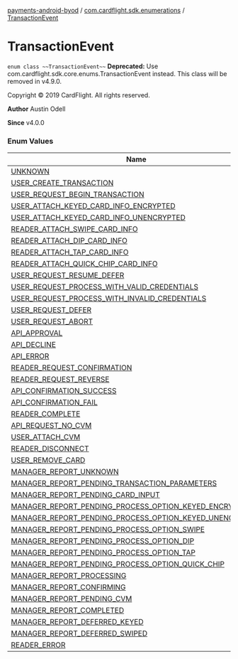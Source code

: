 [payments-android-byod](../../index.md) / [com.cardflight.sdk.enumerations](../index.md) / [TransactionEvent](./index.md)

# TransactionEvent

`enum class ~~TransactionEvent~~`
**Deprecated:** Use com.cardflight.sdk.core.enums.TransactionEvent instead. This class will be removed in v4.9.0.

Copyright © 2019 CardFlight. All rights reserved.

**Author**
Austin Odell

**Since**
v4.0.0

### Enum Values

| Name | Summary |
|---|---|
| [UNKNOWN](-u-n-k-n-o-w-n.md) |  |
| [USER_CREATE_TRANSACTION](-u-s-e-r_-c-r-e-a-t-e_-t-r-a-n-s-a-c-t-i-o-n.md) |  |
| [USER_REQUEST_BEGIN_TRANSACTION](-u-s-e-r_-r-e-q-u-e-s-t_-b-e-g-i-n_-t-r-a-n-s-a-c-t-i-o-n.md) |  |
| [USER_ATTACH_KEYED_CARD_INFO_ENCRYPTED](-u-s-e-r_-a-t-t-a-c-h_-k-e-y-e-d_-c-a-r-d_-i-n-f-o_-e-n-c-r-y-p-t-e-d.md) |  |
| [USER_ATTACH_KEYED_CARD_INFO_UNENCRYPTED](-u-s-e-r_-a-t-t-a-c-h_-k-e-y-e-d_-c-a-r-d_-i-n-f-o_-u-n-e-n-c-r-y-p-t-e-d.md) |  |
| [READER_ATTACH_SWIPE_CARD_INFO](-r-e-a-d-e-r_-a-t-t-a-c-h_-s-w-i-p-e_-c-a-r-d_-i-n-f-o.md) |  |
| [READER_ATTACH_DIP_CARD_INFO](-r-e-a-d-e-r_-a-t-t-a-c-h_-d-i-p_-c-a-r-d_-i-n-f-o.md) |  |
| [READER_ATTACH_TAP_CARD_INFO](-r-e-a-d-e-r_-a-t-t-a-c-h_-t-a-p_-c-a-r-d_-i-n-f-o.md) |  |
| [READER_ATTACH_QUICK_CHIP_CARD_INFO](-r-e-a-d-e-r_-a-t-t-a-c-h_-q-u-i-c-k_-c-h-i-p_-c-a-r-d_-i-n-f-o.md) |  |
| [USER_REQUEST_RESUME_DEFER](-u-s-e-r_-r-e-q-u-e-s-t_-r-e-s-u-m-e_-d-e-f-e-r.md) |  |
| [USER_REQUEST_PROCESS_WITH_VALID_CREDENTIALS](-u-s-e-r_-r-e-q-u-e-s-t_-p-r-o-c-e-s-s_-w-i-t-h_-v-a-l-i-d_-c-r-e-d-e-n-t-i-a-l-s.md) |  |
| [USER_REQUEST_PROCESS_WITH_INVALID_CREDENTIALS](-u-s-e-r_-r-e-q-u-e-s-t_-p-r-o-c-e-s-s_-w-i-t-h_-i-n-v-a-l-i-d_-c-r-e-d-e-n-t-i-a-l-s.md) |  |
| [USER_REQUEST_DEFER](-u-s-e-r_-r-e-q-u-e-s-t_-d-e-f-e-r.md) |  |
| [USER_REQUEST_ABORT](-u-s-e-r_-r-e-q-u-e-s-t_-a-b-o-r-t.md) |  |
| [API_APPROVAL](-a-p-i_-a-p-p-r-o-v-a-l.md) |  |
| [API_DECLINE](-a-p-i_-d-e-c-l-i-n-e.md) |  |
| [API_ERROR](-a-p-i_-e-r-r-o-r.md) |  |
| [READER_REQUEST_CONFIRMATION](-r-e-a-d-e-r_-r-e-q-u-e-s-t_-c-o-n-f-i-r-m-a-t-i-o-n.md) |  |
| [READER_REQUEST_REVERSE](-r-e-a-d-e-r_-r-e-q-u-e-s-t_-r-e-v-e-r-s-e.md) |  |
| [API_CONFIRMATION_SUCCESS](-a-p-i_-c-o-n-f-i-r-m-a-t-i-o-n_-s-u-c-c-e-s-s.md) |  |
| [API_CONFIRMATION_FAIL](-a-p-i_-c-o-n-f-i-r-m-a-t-i-o-n_-f-a-i-l.md) |  |
| [READER_COMPLETE](-r-e-a-d-e-r_-c-o-m-p-l-e-t-e.md) |  |
| [API_REQUEST_NO_CVM](-a-p-i_-r-e-q-u-e-s-t_-n-o_-c-v-m.md) |  |
| [USER_ATTACH_CVM](-u-s-e-r_-a-t-t-a-c-h_-c-v-m.md) |  |
| [READER_DISCONNECT](-r-e-a-d-e-r_-d-i-s-c-o-n-n-e-c-t.md) |  |
| [USER_REMOVE_CARD](-u-s-e-r_-r-e-m-o-v-e_-c-a-r-d.md) |  |
| [MANAGER_REPORT_UNKNOWN](-m-a-n-a-g-e-r_-r-e-p-o-r-t_-u-n-k-n-o-w-n.md) |  |
| [MANAGER_REPORT_PENDING_TRANSACTION_PARAMETERS](-m-a-n-a-g-e-r_-r-e-p-o-r-t_-p-e-n-d-i-n-g_-t-r-a-n-s-a-c-t-i-o-n_-p-a-r-a-m-e-t-e-r-s.md) |  |
| [MANAGER_REPORT_PENDING_CARD_INPUT](-m-a-n-a-g-e-r_-r-e-p-o-r-t_-p-e-n-d-i-n-g_-c-a-r-d_-i-n-p-u-t.md) |  |
| [MANAGER_REPORT_PENDING_PROCESS_OPTION_KEYED_ENCRYPTED](-m-a-n-a-g-e-r_-r-e-p-o-r-t_-p-e-n-d-i-n-g_-p-r-o-c-e-s-s_-o-p-t-i-o-n_-k-e-y-e-d_-e-n-c-r-y-p-t-e-d.md) |  |
| [MANAGER_REPORT_PENDING_PROCESS_OPTION_KEYED_UNENCRYPTED](-m-a-n-a-g-e-r_-r-e-p-o-r-t_-p-e-n-d-i-n-g_-p-r-o-c-e-s-s_-o-p-t-i-o-n_-k-e-y-e-d_-u-n-e-n-c-r-y-p-t-e-d.md) |  |
| [MANAGER_REPORT_PENDING_PROCESS_OPTION_SWIPE](-m-a-n-a-g-e-r_-r-e-p-o-r-t_-p-e-n-d-i-n-g_-p-r-o-c-e-s-s_-o-p-t-i-o-n_-s-w-i-p-e.md) |  |
| [MANAGER_REPORT_PENDING_PROCESS_OPTION_DIP](-m-a-n-a-g-e-r_-r-e-p-o-r-t_-p-e-n-d-i-n-g_-p-r-o-c-e-s-s_-o-p-t-i-o-n_-d-i-p.md) |  |
| [MANAGER_REPORT_PENDING_PROCESS_OPTION_TAP](-m-a-n-a-g-e-r_-r-e-p-o-r-t_-p-e-n-d-i-n-g_-p-r-o-c-e-s-s_-o-p-t-i-o-n_-t-a-p.md) |  |
| [MANAGER_REPORT_PENDING_PROCESS_OPTION_QUICK_CHIP](-m-a-n-a-g-e-r_-r-e-p-o-r-t_-p-e-n-d-i-n-g_-p-r-o-c-e-s-s_-o-p-t-i-o-n_-q-u-i-c-k_-c-h-i-p.md) |  |
| [MANAGER_REPORT_PROCESSING](-m-a-n-a-g-e-r_-r-e-p-o-r-t_-p-r-o-c-e-s-s-i-n-g.md) |  |
| [MANAGER_REPORT_CONFIRMING](-m-a-n-a-g-e-r_-r-e-p-o-r-t_-c-o-n-f-i-r-m-i-n-g.md) |  |
| [MANAGER_REPORT_PENDING_CVM](-m-a-n-a-g-e-r_-r-e-p-o-r-t_-p-e-n-d-i-n-g_-c-v-m.md) |  |
| [MANAGER_REPORT_COMPLETED](-m-a-n-a-g-e-r_-r-e-p-o-r-t_-c-o-m-p-l-e-t-e-d.md) |  |
| [MANAGER_REPORT_DEFERRED_KEYED](-m-a-n-a-g-e-r_-r-e-p-o-r-t_-d-e-f-e-r-r-e-d_-k-e-y-e-d.md) |  |
| [MANAGER_REPORT_DEFERRED_SWIPED](-m-a-n-a-g-e-r_-r-e-p-o-r-t_-d-e-f-e-r-r-e-d_-s-w-i-p-e-d.md) |  |
| [READER_ERROR](-r-e-a-d-e-r_-e-r-r-o-r.md) |  |
